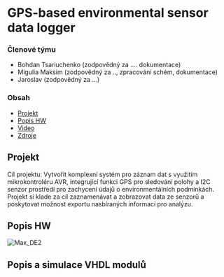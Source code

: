 # GPS-based environmental sensor data logger

### Členové týmu

* Bohdan Tsariuchenko (zodpovědný za …. dokumentace)
* Migulia Maksim  (zodpovědný za .., zpracování schém, dokumentace)
* Jaroslav (zodpovědný za …)

### Obsah

* [Projekt](#objectives)
* [Popis HW](#hardware)
* [Video](#video)
* [Zdroje](#references)

<a name="objectives"></a>
## Projekt
Cíl projektu: Vytvořit komplexní systém pro záznam dat s využitím mikrokontroléru AVR, integrující funkci GPS pro sledování polohy a I2C senzor prostředí pro zachycení údajů o environmentálních podmínkách. Projekt si klade za cíl zaznamenávat a zobrazovat data ze senzorů a poskytovat možnost exportu nasbíraných informací pro analýzu.

<a name="hardware"></a>
## Popis HW
![Max_DE2](https://github.com/MaksimMigulia97/digital_electronics-2/assets/99403646/c9bd4ce9-f192-438c-b216-529427dd1300)

<a name="modules"></a>
## Popis a simulace VHDL modulů

